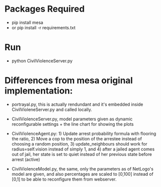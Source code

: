 # Packages Required
- pip install mesa
- or pip install -r requirements.txt

# Run
- python CivilViolenceServer.py

# Differences from mesa original implementation:

- portrayal.py, this is actually rendundant and it's embedded inside CivilVioleneServer.py and called locally.

- CivilViolenceServer.py, model parameters given as dynamic reconfigurable settings + the line chart for showing the plots

- CivilViolenceAgent.py:
        1) Update arrest probability formula with flooring the ratio,
        2) Move a cop to the position of the arrestee instead of choosing a random position,
        3) update_neighbours should work for radius=self.vision instead of simply 1, and
        4) after a jailed agent comes out of jail, her state is set to quiet instead of her previous state before arrest (active)
        
 - CivilViolenceModel.py, the same, only the parameters as of NetLogo's model are given, and also percentages are scaled to [0,100] instead of [0,1]
  to be able to reconfigure them from webserver.
